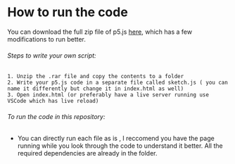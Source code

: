 # How to run the code
You can download the full zip file of p5.js [here](https://drive.google.com/open?id=1ppsE0Le2Jq8ccdGL_YOdzPUJEY1gMk16), which has a few modifications to run better.

###### Steps to write your own script:
    1. Unzip the .rar file and copy the contents to a folder
    2. Write your p5.js code in a separate file called sketch.js ( you can name it differently but change it in index.html as well)
    3. Open index.html (or preferably have a live server running use VSCode which has live reload)
    
###### To run the code in this repository:
* You can directly run each file as is , I reccomend you have the page running while you look through the code to understand it better. All the required dependencies are already in the folder.